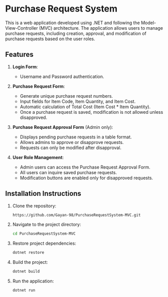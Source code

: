 # Purchase Request System 

This is a web application developed using .NET and following the Model-View-Controller (MVC) architecture. The application allows users to manage purchase requests, including creation, approval, and modification of purchase requests based on the user roles.

## Features

1. **Login Form**:
   - Username and Password authentication.
   
2. **Purchase Request Form**:
   - Generate unique purchase request numbers.
   - Input fields for Item Code, Item Quantity, and Item Cost.
   - Automatic calculation of Total Cost (Item Cost * Item Quantity).
   - Once a purchase request is saved, modification is not allowed unless disapproved.

3. **Purchase Request Approval Form** (Admin only):
   - Displays pending purchase requests in a table format.
   - Allows admins to approve or disapprove requests.
   - Requests can only be modified after disapproval.

4. **User Role Management**:
   - Admin users can access the Purchase Request Approval Form.
   - All users can inquire saved purchase requests.
   - Modification buttons are enabled only for disapproved requests.

## Installation Instructions

1. Clone the repository:
   ```bash
   https://github.com/Gayan-98/PurchaseRequestSystem-MVC.git
2. Navigate to the project directory:
   ```bash
   cd PurchaseRequestSystem-MVC
3. Restore project dependencies:
   ```bash
   dotnet restore
4. Build the project:
   ```bash
   dotnet build
5. Run the application:
   ```bash
   dotnet run
